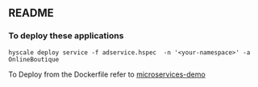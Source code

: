 ## README

### To deploy these applications

```
hyscale deploy service -f adservice.hspec  -n '<your-namespace>' -a OnlineBoutique
```

To Deploy from the Dockerfile refer to [microservices-demo](https://github.com/hyscale/microservices-demo)
